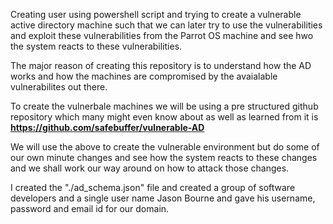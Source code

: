 Creating user using powershell script and trying to create a vulnerable active directory machine such that we can later try to use the vulnerabilities and exploit these vulnerabilities from the Parrot OS machine and see hwo the system reacts to these vulnerabilities. 

The major reason of creating this repository is to understand how the AD works and how the machines are compromised by the avaialable vulnerabilites out there. 

To create the vulnerbale machines we will be using a pre structured github repository which many might even know about as well as learned from it is **https://github.com/safebuffer/vulnerable-AD**

We will use the above to create the vulnerable environment but do some of our own minute changes and see how the system reacts to these changes and we shall work our way around on how to attack those changes.


I created the "./ad_schema.json" file and created a group of software developers and a single user name Jason Bourne and gave his username, password and email id for our domain. 